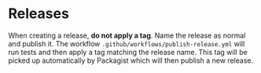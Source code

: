 # Releases

When creating a release, **do not apply a tag**. Name the release as normal and publish it. The
workflow `.github/workflows/publish-release.yml`
will run tests and then apply a tag matching the release name. This tag will be picked up automatically by Packagist
which will then publish a new release.

